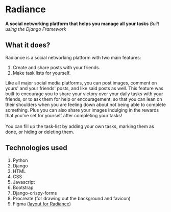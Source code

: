 # Radiance
**A social networking platform that helps you manage all your tasks**
_Built using the Django Framework_


## What it does?
Radiance is a social networking platform with two main features:
1. Create and share posts with your friends.
2. Make task lists for yourself.

Like all major social media platforms, you can post images, comment on yours' and your friends' posts, and like said posts as well.
This feature was built to encourage you to share your victory over your daily tasks with your friends, or to ask them for help or encouragement, so that you can lean on their shoulders when you are feeling down about not being able to complete something.
Plus you can also share your images indulging in the rewards that you've set for yourself after completing your tasks!
<br><br>
You can fill up the task-list by adding your own tasks, marking them as done, or hiding or deleting them.

## Technologies used
1. Python
2. Django
3. HTML
4. CSS
5. Javascript
6. Bootstrap
7. Django-crispy-forms
8. Procreate (for drawing out the background and favicon)
9. Figma ([layout for Radiance](https://www.figma.com/file/Cv9aNQSRbaMq3miZ2QW33d/Radiance?node-id=1%3A2))